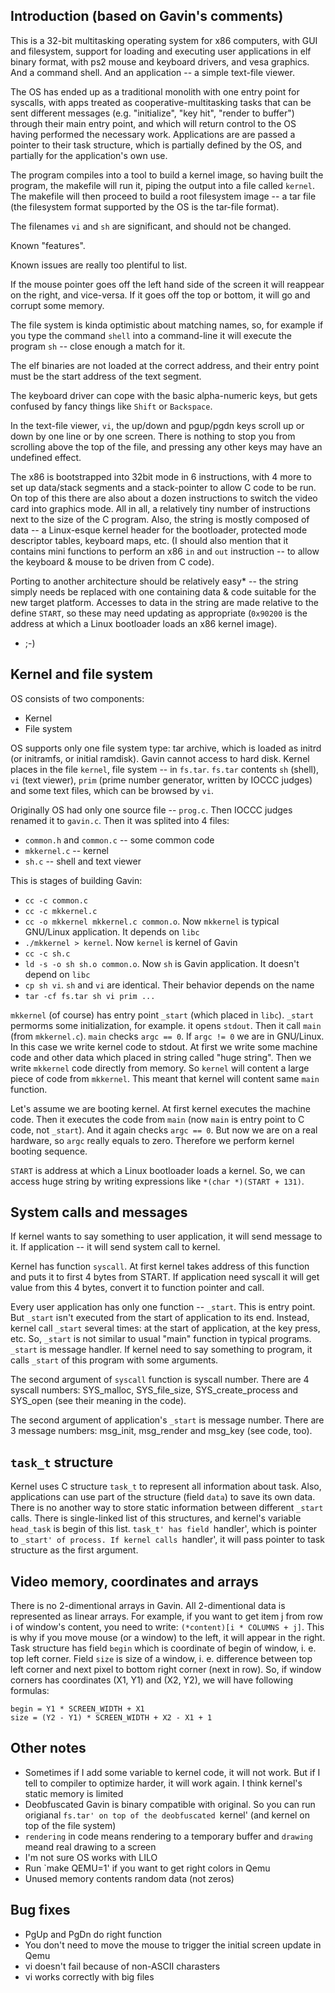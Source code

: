 Introduction (based on Gavin's comments)
----------------------------------------
This is a 32-bit multitasking operating system for x86 computers,
with GUI and filesystem, support for loading and executing user
applications in elf binary format, with ps2 mouse and keyboard drivers,
and vesa graphics. And a command shell. And an application --
a simple text-file viewer.

The OS has ended up as a traditional monolith with one entry point
for syscalls, with apps treated as cooperative-multitasking tasks
that can be sent different messages (e.g. "initialize", "key hit",
"render to buffer") through their main entry point, and which will
return control to the OS having performed the necessary work.
Applications are are passed a pointer to their task structure,
which is partially defined by the OS, and partially for
the application's own use.

The program compiles into a tool to build a kernel image,
so having built the program, the makefile will run it,
piping the output into a file called `kernel`.
The makefile will then proceed to build a root filesystem image -- a tar file
(the filesystem format supported by the OS is the tar-file format).

The filenames `vi` and `sh` are significant, and should not be changed.

Known "features".

Known issues are really too plentiful to list.

If the mouse pointer goes off the left hand side of the screen
it will reappear on the right, and vice-versa.
If it goes off the top or bottom, it will go and corrupt some memory.

The file system is kinda optimistic about matching names, so,
for example if you type the command `shell` into a command-line
it will execute the program `sh` -- close enough a match for it.

The elf binaries are not loaded at the correct address,
and their entry point must be the start address of the text segment.

The keyboard driver can cope with the basic alpha-numeric keys,
but gets confused by fancy things like `Shift` or `Backspace`.

In the text-file viewer, `vi`, the up/down and pgup/pgdn keys
scroll up or down by one line or by one screen. There is nothing to stop you
from scrolling above the top of the file, and pressing any
other keys may have an undefined effect.

The x86 is bootstrapped into 32bit mode in 6 instructions,
with 4 more to set up data/stack segments and a stack-pointer
to allow C code to be run. On top of this there are also about
a dozen instructions to switch the video card into graphics mode.
All in all, a relatively tiny number of instructions next to
the size of the C program. Also, the string is mostly composed
of data -- a Linux-esque kernel header for the bootloader,
protected mode descriptor tables, keyboard maps, etc.
(I should also mention that it contains mini functions
to perform an x86 `in` and `out` instruction -- to allow
the keyboard & mouse to be driven from C code).

Porting to another architecture should be relatively easy* --
the string simply needs be replaced with one containing
data & code suitable for the new target platform.
Accesses to data in the string are made relative to the define `START`,
so these may need updating as appropriate (`0x90200` is the address
at which a Linux bootloader loads an x86 kernel image).

* ;-)


Kernel and file system
----------------------
OS consists of two components:

* Kernel
* File system

OS supports only one file system type: tar archive, which is loaded as initrd (or initramfs, or initial ramdisk). Gavin cannot access to hard disk.
Kernel places in the file `kernel`, file system -- in `fs.tar`. `fs.tar` contents `sh` (shell), `vi` (text viewer), `prim` (prime number generator, written by IOCCC judges) and some text files, which can be browsed by `vi`.

Originally OS had only one source file -- `prog.c`. Then IOCCC judges renamed it to `gavin.c`. Then it was splited into 4 files:

* `common.h` and `common.c` -- some common code
* `mkkernel.c` -- kernel
* `sh.c` -- shell and text viewer

This is stages of building Gavin:

* `cc -c common.c`
* `cc -c mkkernel.c`
* `cc -o mkkernel mkkernel.c common.o`. Now `mkkernel` is typical GNU/Linux application. It depends on `libc`
* `./mkkernel > kernel`. Now `kernel` is kernel of Gavin
* `cc -c sh.c`
* `ld -s -o sh sh.o common.o`. Now `sh` is Gavin application. It doesn't depend on `libc`
* `cp sh vi`. `sh` and `vi` are identical. Their behavior depends on the name
* `tar -cf fs.tar sh vi prim ...`

`mkkernel` (of course) has entry point `_start` (which placed in `libc`). `_start` permorms some initialization, for example. it opens `stdout`. Then it call `main` (from `mkkernel.c`).
`main` checks `argc == 0`. If `argc != 0` we are in GNU/Linux. In this case we write kernel code to stdout. At first we write some machine code and other data which placed in string
called "huge string". Then we write `mkkernel` code directly from memory. So `kernel` will content a large piece of code from `mkkernel`. This meant that kernel will content same `main` function.

Let's assume we are booting kernel. At first kernel executes the machine code. Then it executes the code from `main` (now `main` is entry point to C code, not `_start`).
And it again checks `argc == 0`. But now we are on a real hardware, so `argc` really equals to zero. Therefore we perform kernel booting sequence.

`START` is address at which a Linux bootloader loads a kernel. So, we can access huge string by writing expressions like `*(char *)(START + 131)`.


System calls and messages
-------------------------
If kernel wants to say something to user application, it will send message to it. If application -- it will send system call to kernel.

Kernel has function `syscall`. At first kernel takes address of this function and puts it to first 4 bytes from START. If application need syscall it will get value from this 4 bytes,
convert it to function pointer and call.

Every user application has only one function -- `_start`. This is entry point. But `_start` isn't executed from the start of application to its end.
Instead, kernel call `_start` several times: at the start of application, at the key press, etc. So, `_start` is not similar to usual "main" function in typical programs. `_start` is
message handler. If kernel need to say something to program, it calls `_start` of this program with some arguments.

The second argument of `syscall` function is syscall number. There are 4 syscall numbers: SYS_malloc, SYS_file_size, SYS_create_process and SYS_open (see their meaning in the code).

The second argument of application's `_start` is message number. There are 3 message numbers: msg_init, msg_render and msg_key (see code, too).


`task_t` structure
------------------
Kernel uses C structure `task_t` to represent all information about task. Also, applications can use part of the structure (field `data`) to save its own data.
There is no another way to store static information between different `_start` calls. There is single-linked list of this structures,
and kernel's variable `head_task` is begin of this list. `task_t' has field `handler', which is pointer to `_start' of process. If kernel calls `handler', it will pass pointer to task
structure as the first argument.


Video memory, coordinates and arrays
------------------------------------
There is no 2-dimentional arrays in Gavin. All 2-dimentional data is represented as linear arrays. For example, if you want to get item j from row i of window's content,
you need to write: `(*content)[i * COLUMNS + j]`. This is why if you move mouse (or a window) to the left, it will appear in the right. Task structure has field `begin` which is
coordinate of begin of window, i. e. top left corner. Field `size` is size of a window, i. e. difference between top left corner and next pixel to bottom right corner (next in row).
So, if window corners has coordinates (X1, Y1) and (X2, Y2), we will have following formulas:

	begin = Y1 * SCREEN_WIDTH + X1
	size = (Y2 - Y1) * SCREEN_WIDTH + X2 - X1 + 1


Other notes
-----------
* Sometimes if I add some variable to kernel code, it will not work. But if I tell to compiler to optimize harder, it will work again. I think kernel's static memory is limited
* Deobfuscated Gavin is binary compatible with original. So you can run origianal `fs.tar' on top of the deobfuscated `kernel' (and kernel on top of the file system)
* `rendering` in code means rendering to a temporary buffer and `drawing` meand real drawing to a screen
* I'm not sure OS works with LILO
* Run `make QEMU=1' if you want to get right colors in Qemu
* Unused memory contents random data (not zeros)


Bug fixes
---------
* PgUp and PgDn do right function
* You don't need to move the mouse to trigger the initial screen update in Qemu
* vi doesn't fail because of non-ASCII charasters
* vi works correctly with big files
